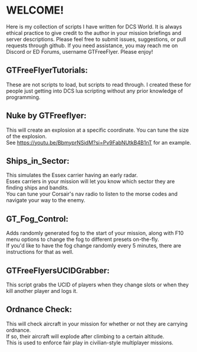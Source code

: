 # WELCOME!
Here is my collection of scripts I have written for DCS World.
It is always ethical practice to give credit to the author in your mission briefings and server descriptions.
Please feel free to submit issues, suggestions, or pull requests through github.
If you need assistance, you may reach me on Discord or ED Forums, username GTFreeFlyer.
Please enjoy!

## GTFreeFlyerTutorials:
These are not scripts to load, but scripts to read through.  I created these for people just getting into DCS lua scripting without any prior knowledge of programming.

## Nuke by GTFreeflyer:
This will create an explosion at a specific coordinate.  You can tune the size of the explosion.  
See https://youtu.be/BbmyprNSidM?si=Pv9FabNUtkB4B1nT for an example.

## Ships_in_Sector:
This simulates the Essex carrier having an early radar.  
Essex carriers in your mission will let you know which sector they are finding ships and bandits.  
You can tune your Corsair's nav radio to listen to the morse codes and navigate your way to the enemy.

## GT_Fog_Control:
Adds randomly generated fog to the start of your mission, along with F10 menu options to change the fog to different presets on-the-fly.  
If you'd like to have the fog change randomly every 5 minutes, there are instructions for that as well. 

## GTFreeFlyersUCIDGrabber:
This script grabs the UCID of players when they change slots or when they kill another player and logs it.

## Ordnance Check:
This will check aircraft in your mission for whether or not they are carrying ordnance.  
If so, their aircraft will explode after climbing to a certain altitude.  
This is used to enforce fair play in civilian-style multiplayer missions.

